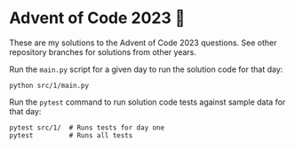 # Advent of Code 2023 🎄

These are my solutions to the Advent of Code 2023 questions. See other repository branches for solutions from other years.

Run the `main.py` script for a given day to run the solution code for that day:

```shell
python src/1/main.py
```

Run the `pytest` command to run solution code tests against sample data for that day:

```shell
pytest src/1/  # Runs tests for day one
pytest         # Runs all tests
```
